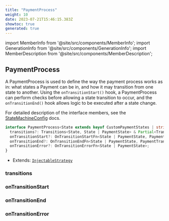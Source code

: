 ```yaml
---
title: "PaymentProcess"
weight: 10
date: 2023-07-21T15:46:15.383Z
showtoc: true
generated: true
---
```

<!-- This file was generated from the Vendure source. Do not modify. Instead, re-run the "docs:build" script -->
import MemberInfo from '@site/src/components/MemberInfo';
import GenerationInfo from '@site/src/components/GenerationInfo';
import MemberDescription from '@site/src/components/MemberDescription';


## PaymentProcess

<GenerationInfo sourceFile="packages/core/src/config/payment/payment-process.ts" sourceLine="26" packageName="@vendure/core" since="2.0.0" />

A PaymentProcess is used to define the way the payment process works as in: what states a Payment can be
in, and how it may transition from one state to another. Using the `onTransitionStart()` hook, a
PaymentProcess can perform checks before allowing a state transition to occur, and the `onTransitionEnd()`
hook allows logic to be executed after a state change.

For detailed description of the interface members, see the <a href='/reference/typescript-api/state-machine/state-machine-config#statemachineconfig'>StateMachineConfig</a> docs.

```ts title="Signature"
interface PaymentProcess<State extends keyof CustomPaymentStates | string> extends InjectableStrategy {
  transitions?: Transitions<State, State | PaymentState> & Partial<Transitions<PaymentState | State>>;
  onTransitionStart?: OnTransitionStartFn<State | PaymentState, PaymentTransitionData>;
  onTransitionEnd?: OnTransitionEndFn<State | PaymentState, PaymentTransitionData>;
  onTransitionError?: OnTransitionErrorFn<State | PaymentState>;
}
```
* Extends: <code><a href='/reference/typescript-api/common/injectable-strategy#injectablestrategy'>InjectableStrategy</a></code>



<div className="members-wrapper">

### transitions

<MemberInfo kind="property" type="<a href='/reference/typescript-api/state-machine/transitions#transitions'>Transitions</a>&#60;State, State | <a href='/reference/typescript-api/payment/payment-state#paymentstate'>PaymentState</a>&#62; &#38; Partial&#60;<a href='/reference/typescript-api/state-machine/transitions#transitions'>Transitions</a>&#60;<a href='/reference/typescript-api/payment/payment-state#paymentstate'>PaymentState</a> | State&#62;&#62;"   />


### onTransitionStart

<MemberInfo kind="property" type="<a href='/reference/typescript-api/state-machine/state-machine-config#ontransitionstartfn'>OnTransitionStartFn</a>&#60;State | <a href='/reference/typescript-api/payment/payment-state#paymentstate'>PaymentState</a>, <a href='/reference/typescript-api/payment/payment-transition-data#paymenttransitiondata'>PaymentTransitionData</a>&#62;"   />


### onTransitionEnd

<MemberInfo kind="property" type="<a href='/reference/typescript-api/state-machine/state-machine-config#ontransitionendfn'>OnTransitionEndFn</a>&#60;State | <a href='/reference/typescript-api/payment/payment-state#paymentstate'>PaymentState</a>, <a href='/reference/typescript-api/payment/payment-transition-data#paymenttransitiondata'>PaymentTransitionData</a>&#62;"   />


### onTransitionError

<MemberInfo kind="property" type="<a href='/reference/typescript-api/state-machine/state-machine-config#ontransitionerrorfn'>OnTransitionErrorFn</a>&#60;State | <a href='/reference/typescript-api/payment/payment-state#paymentstate'>PaymentState</a>&#62;"   />




</div>
